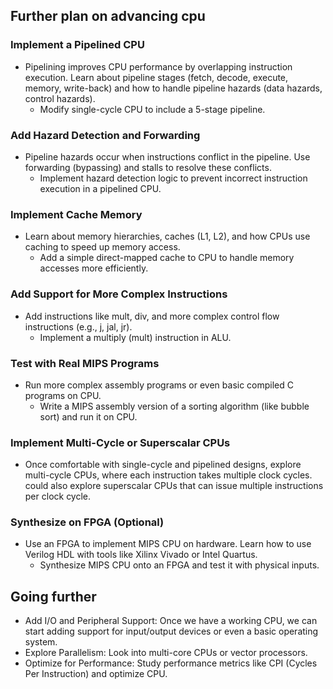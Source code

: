 ## Further plan on advancing cpu

###   Implement a Pipelined CPU
-   Pipelining improves CPU performance by overlapping instruction execution. Learn about pipeline stages (fetch, decode, execute, memory, write-back) and how to handle pipeline hazards (data hazards, control hazards).
    -   Modify single-cycle CPU to include a 5-stage pipeline.

###   Add Hazard Detection and Forwarding
-   Pipeline hazards occur when instructions conflict in the pipeline. Use forwarding (bypassing) and stalls to resolve these conflicts.
    -   Implement hazard detection logic to prevent incorrect instruction execution in a pipelined CPU.

###   Implement Cache Memory
-   Learn about memory hierarchies, caches (L1, L2), and how CPUs use caching to speed up memory access.
    -   Add a simple direct-mapped cache to CPU to handle memory accesses more efficiently.

###   Add Support for More Complex Instructions
-   Add instructions like mult, div, and more complex control flow instructions (e.g., j, jal, jr).
    -   Implement a multiply (mult) instruction in ALU.

###   Test with Real MIPS Programs
-   Run more complex assembly programs or even basic compiled C programs on CPU.
    -   Write a MIPS assembly version of a sorting algorithm (like bubble sort) and run it on CPU.

###   Implement Multi-Cycle or Superscalar CPUs
-   Once comfortable with single-cycle and pipelined designs, explore multi-cycle CPUs, where each instruction takes multiple clock cycles.  could also explore superscalar CPUs that can issue multiple instructions per clock cycle.

###   Synthesize on FPGA (Optional)
-   Use an FPGA to implement MIPS CPU on hardware. Learn how to use Verilog HDL with tools like Xilinx Vivado or Intel Quartus.
    -   Synthesize MIPS CPU onto an FPGA and test it with physical inputs.

## Going further

*   Add I/O and Peripheral Support: Once we have a working CPU, we can start adding support for input/output devices or even a basic operating system.
*   Explore Parallelism: Look into multi-core CPUs or vector processors.
*   Optimize for Performance: Study performance metrics like CPI (Cycles Per Instruction) and optimize CPU.